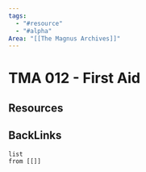 ```yaml
---
tags:
  - "#resource"
  - "#alpha"
Area: "[[The Magnus Archives]]"
---
```


# TMA 012 - First Aid


## Resources


## BackLinks

```dataview
list
from [[]]
```

